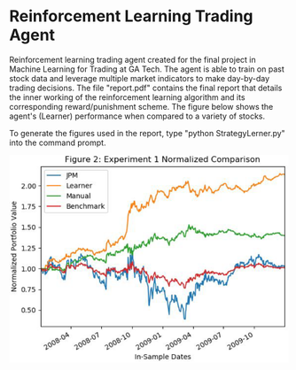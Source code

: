 # Reinforcement Learning Trading Agent

Reinforcement learning trading agent created for the final project in Machine Learning for Trading at GA Tech. The agent is able to train on past stock data and leverage multiple market indicators to make day-by-day trading decisions. The file "report.pdf" contains the final report that details the inner working of the reinforcement learning algorithm and its corresponding reward/punishment scheme. The figure below shows the agent's (Learner) performance when compared to a variety of stocks.

To generate the figures used in the report, type "python StrategyLerner.py" into the command prompt.


![ML4T](ml4t.PNG)
